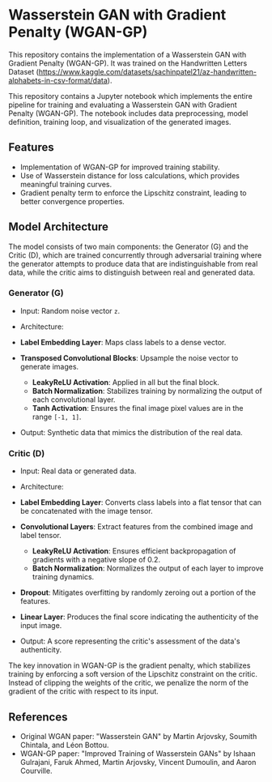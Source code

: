 # Wasserstein GAN with Gradient Penalty (WGAN-GP)

This repository contains the implementation of a Wasserstein GAN with Gradient Penalty (WGAN-GP). It was trained on the Handwritten Letters Dataset (https://www.kaggle.com/datasets/sachinpatel21/az-handwritten-alphabets-in-csv-format/data).

This repository contains a Jupyter notebook which implements the entire pipeline for training and evaluating a Wasserstein GAN with Gradient Penalty (WGAN-GP). The notebook includes data preprocessing, model definition, training loop, and visualization of the generated images.

## Features
- Implementation of WGAN-GP for improved training stability.
- Use of Wasserstein distance for loss calculations, which provides meaningful training curves.
- Gradient penalty term to enforce the Lipschitz constraint, leading to better convergence properties.

## Model Architecture
The model consists of two main components: the Generator (G) and the Critic (D), which are trained concurrently through adversarial training where the generator attempts to produce data that are indistinguishable from real data, while the critic aims to distinguish between real and generated data.

### Generator (G)
- Input: Random noise vector `z`.
- Architecture: 
- **Label Embedding Layer**: Maps class labels to a dense vector.
- **Transposed Convolutional Blocks**: Upsample the noise vector to generate images.
  - **LeakyReLU Activation**: Applied in all but the final block.
  - **Batch Normalization**: Stabilizes training by normalizing the output of each convolutional layer.
  - **Tanh Activation**: Ensures the final image pixel values are in the range `[-1, 1]`.
    
- Output: Synthetic data that mimics the distribution of the real data.

### Critic (D)
- Input: Real data or generated data.
- Architecture: 
- **Label Embedding Layer**: Converts class labels into a flat tensor that can be concatenated with the image tensor.
- **Convolutional Layers**: Extract features from the combined image and label tensor.
  - **LeakyReLU Activation**: Ensures efficient backpropagation of gradients with a negative slope of 0.2.
  - **Batch Normalization**: Normalizes the output of each layer to improve training dynamics.
- **Dropout**: Mitigates overfitting by randomly zeroing out a portion of the features.
- **Linear Layer**: Produces the final score indicating the authenticity of the input image.

- Output: A score representing the critic's assessment of the data's authenticity.

The key innovation in WGAN-GP is the gradient penalty, which stabilizes training by enforcing a soft version of the Lipschitz constraint on the critic. Instead of clipping the weights of the critic, we penalize the norm of the gradient of the critic with respect to its input.

## References
- Original WGAN paper: "Wasserstein GAN" by Martin Arjovsky, Soumith Chintala, and Léon Bottou.
- WGAN-GP paper: "Improved Training of Wasserstein GANs" by Ishaan Gulrajani, Faruk Ahmed, Martin Arjovsky, Vincent Dumoulin, and Aaron Courville.
